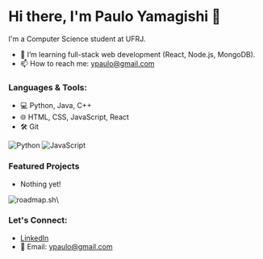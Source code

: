 # Hi there, I'm Paulo Yamagishi 👋

I'm a Computer Science student at UFRJ.

- 🌱 I’m learning full-stack web development (React, Node.js, MongoDB).
- 📫 How to reach me: ypaulo@gmail.com

### Languages & Tools:
- 💻 Python, Java, C++
- 🌐 HTML, CSS, JavaScript, React
- 🛠 Git

![Python](https://img.shields.io/badge/Python-3776AB?style=for-the-badge&logo=python&logoColor=white)
![JavaScript](https://img.shields.io/badge/JavaScript-F7DF1E?style=for-the-badge&logo=javascript&logoColor=black)

### Featured Projects
- Nothing yet!

![roadmap.sh](https://roadmap.sh/card/wide/66c2847a837d383f4aebffd6?variant=dark)\

### Let's Connect:
- [LinkedIn](https://www.linkedin.com/in/paulo-yamagishi-a9a36b239/)
- 📧 Email: ypaulo@gmail.com

<!--
**fypaulo/fypaulo** is a ✨ _special_ ✨ repository because its `README.md` (this file) appears on your GitHub profile.

Here are some ideas to get you started:

- 🔭 I’m currently working on ...
- 🌱 I’m currently learning ...
- 👯 I’m looking to collaborate on ...
- 🤔 I’m looking for help with ...
- 💬 Ask me about ...
- 📫 How to reach me: ...
- 😄 Pronouns: ...
- ⚡ Fun fact: ...
-->
